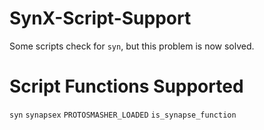 # SynX-Script-Support

Some scripts check for `syn`, but this problem is now solved.

# Script Functions Supported
`syn`
`synapsex`
`PROTOSMASHER_LOADED`
`is_synapse_function`
